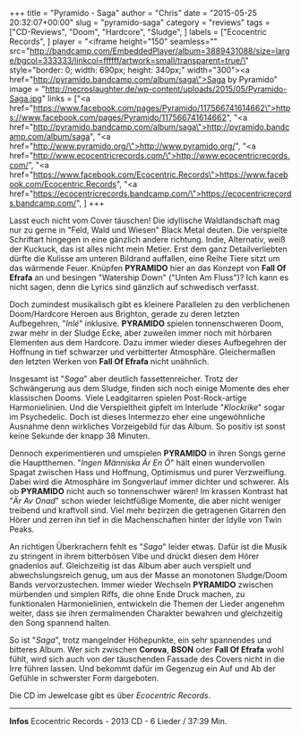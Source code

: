 +++
title = "Pyramido - Saga"
author = "Chris"
date = "2015-05-25 20:32:07+00:00"
slug = "pyramido-saga"
category = "reviews"
tags = ["CD-Reviews", "Doom", "Hardcore", "Sludge", ]
labels = ["Ecocentric Records", ]
player = "<iframe height=\"150\" seamless=\"\" src=\"http://bandcamp.com/EmbeddedPlayer/album=3889431088/size=large/bgcol=333333/linkcol=ffffff/artwork=small/transparent=true/\" style=\"border: 0; width: 690px; height: 340px;\" width=\"300\"><a href=\"http://pyramido.bandcamp.com/album/saga\">Saga by Pyramido</a></iframe>"
image = "http://necroslaughter.de/wp-content/uploads/2015/05/Pyramido-Saga.jpg"
links = ["<a href=\"https://www.facebook.com/pages/Pyramido/117566741614662\">https://www.facebook.com/pages/Pyramido/117566741614662</a>", "<a href=\"http://pyramido.bandcamp.com/album/saga\">http://pyramido.bandcamp.com/album/saga</a>", "<a href=\"http://www.pyramido.org/\">http://www.pyramido.org/</a>", "<a href=\"http://www.ecocentricrecords.com/\">http://www.ecocentricrecords.com/</a>", "<a href=\"https://www.facebook.com/Ecocentric.Records\">https://www.facebook.com/Ecocentric.Records</a>", "<a href=\"https://ecocentricrecords.bandcamp.com/\">https://ecocentricrecords.bandcamp.com/</a>", ]
+++

Lasst euch nicht vom Cover täuschen! Die idyllische Waldlandschaft mag nur zu gerne in "Feld, Wald und Wiesen" Black Metal deuten. Die verspielte Schriftart hingegen in eine gänzlich andere richtung. Indie, Alternativ, weiß der Kuckuck, das ist alles nicht mein Metier. Erst dem ganz Detailverliebten dürfte die Kulisse am unteren Bildrand auffallen, eine Reihe Tiere sitzt um das wärmende Feuer. Knüpfen **PYRAMIDO** hier an das Konzept von **Fall Of Efrafa** an und besingen "Watership Down" ("Unten Am Fluss")? Ich kann es nicht sagen, denn die Lyrics sind gänzlich auf schwedisch verfasst.

Doch zumindest musikalisch gibt es kleinere Parallelen zu den verblichenen Doom/Hardcore Heroen aus Brighton, gerade zu deren letzten Aufbegehren, "_Inlé_" inklusive. **PYRAMIDO** spielen tonnenschweren Doom, zwar mehr in der Sludge Ecke, aber zuweilen immer noch mit hörbaren Elementen aus dem Hardcore. Dazu immer wieder dieses Aufbegehren der Hoffnung in tief schwarzer und verbitterter Atmosphäre. Gleichermaßen den letzten Werken von **Fall Of Efrafa** nicht unähnlich.

Insgesamt ist "_Saga_" aber deutlich fassettenreicher. Trotz der Schwängerung aus dem Sludge, finden sich noch einige Momente des eher klassischen Dooms. Viele Leadgitarren spielen Post-Rock-artige Harmonielinien. Und die Verspieltheit gipfelt im Interlude "_Klockrike_" sogar im Psychedelic. Doch ist dieses Intermezzo eher eine ungewöhnliche Ausnahme denn wirkliches Vorzeigebild für das Album. So positiv ist sonst keine Sekunde der knapp 38 Minuten.

Dennoch experimentieren und umspielen **PYRAMIDO** in ihren Songs gerne die Hauptthemen. "_Ingen Människa Är En Ö_" hält einen wundervollen Spagat zwischen Hass und Hoffnung, Optimismus und purer Verzweiflung. Dabei wird die Atmosphäre im Songverlauf immer dichter und schwerer. Als ob **PYRAMIDO** nicht auch so tonnenschwer wären!
Im krassen Kontrast hat "_Är Av Onad_" schon wieder leichtfüßige Momente, die aber nicht weniger treibend und kraftvoll sind. Viel mehr bezirzen die getragenen Gitarren den Hörer und zerren ihn tief in die Machenschaften hinter der Idylle von Twin Peaks.

An richtigen Überkrachern fehlt es "_Saga_" leider etwas. Dafür ist die Musik zu stringent in ihrem bitterbösen Vibe und drückt diesen dem Hörer gnadenlos auf. Gleichzeitig ist das Album aber auch verspielt und abwechslungsreich genug, um aus der Masse an monotonen Sludge/Doom Bands vervorzustechen. Immer wieder Wechseln **PYRAMIDO** zwischen mürbenden und simplen Riffs, die ohne Ende Druck machen, zu funktionalen Harmonielinien, entwickeln die Themen der Lieder angenehm weiter, dass sie ihren zermalmenden Charakter bewahren und gleichzeitig den Song spannend halten.

So ist "_Saga_", trotz mangelnder Höhepunkte, ein sehr spannendes und bitteres Album. Wer sich zwischen **Corova**, **BSON** oder **Fall Of Efrafa** wohl fühlt, wird sich auch von der täuschenden Fassade des Covers nicht in die Irre führen lassen. Und bekommt dafür im Gegenzug ein Auf und Ab der Gefühle in schwerster Form dargeboten.

Die CD im Jewelcase gibt es über _Ecocentric Records_.





---
**Infos**
Ecocentric Records - 2013
CD - 6 Lieder / 37:39 Min.
